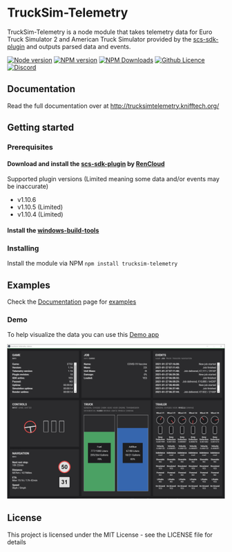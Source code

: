 # TruckSim-Telemetry
TruckSim-Telemetry is a node module that takes telemetry data for Euro Truck Simulator 2 and American Truck Simulator provided by the [scs-sdk-plugin](https://github.com/RenCloud/scs-sdk-plugin) and outputs parsed data and events.

[![Node version](https://img.shields.io/node/v/trucksim-telemetry)](https://nodejs.org)
[![NPM version](https://img.shields.io/npm/v/trucksim-telemetry)](https://www.npmjs.com/package/trucksim-telemetry)
[![NPM Downloads](https://img.shields.io/npm/dw/trucksim-telemetry)](https://www.npmjs.com/package/trucksim-telemetry)
[![Github Licence](https://img.shields.io/github/license/kniffen/TruckSim-Telemetry)](https://github.com/kniffen/TruckSim-Telemetry/blob/master/README.md)
[![Discord](https://img.shields.io/discord/125702694538051584.svg?label=&logo=discord&logoColor=ffffff&color=7389D8&labelColor=6A7EC2)](https://discord.gg/S6NRp5P)

## Documentation
Read the full documentation over at http://trucksimtelemetry.knifftech.org/

## Getting started

### Prerequisites
#### Download and install the **[scs-sdk-plugin](https://github.com/RenCloud/scs-sdk-plugin)** by **[RenCloud](https://github.com/RenCloud)**
Supported plugin versions (Limited meaning some data and/or events may be inaccurate)
- v1.10.6
- v1.10.5 (Limited)
- v1.10.4 (Limited)

#### Install the [windows-build-tools](https://github.com/felixrieseberg/windows-build-tools)

### Installing
Install the module via NPM
`npm install trucksim-telemetry`


## Examples

Check the [Documentation](https://trucksimtelemetry.knifftech.org) page for [examples](https://trucksimtelemetry.knifftech.org/#/examples)


### Demo
To help visualize the data you can use this [Demo app](https://github.com/kniffen/TruckSim-Telemetry-Demo)

![demo screenshot](https://raw.githubusercontent.com/kniffen/TruckSim-Telemetry-Demo/master/screenshot.jpg)

## License
This project is licensed under the MIT License - see the LICENSE file for details

